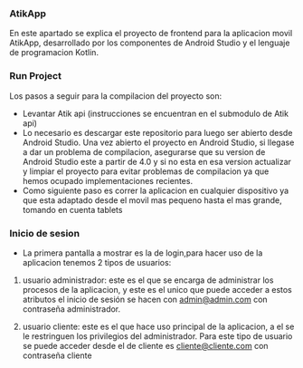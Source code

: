 ### AtikApp

En este apartado se explica el proyecto de frontend para la aplicacion movil AtikApp, desarrollado por los componentes de Android Studio
y el lenguaje de programacion Kotlin.

### Run Project

Los pasos a seguir para la compilacion del proyecto son:
- Levantar Atik api (instrucciones se encuentran en el submodulo de Atik api)
- Lo necesario es descargar este repositorio para luego ser abierto desde Android Studio. Una vez abierto el proyecto en Android Studio, si llegase
a dar un problema de compilacion, asegurarse  que su version de Android Studio este a partir de 4.0 y si no esta en esa version actualizar y
limpiar el proyecto para evitar problemas de compilacion ya que hemos ocupado implementaciones recientes.
- Como siguiente paso es correr la aplicacion en cualquier dispositivo ya que esta adaptado desde el movil mas pequeno hasta el mas grande, tomando
en cuenta tablets

### Inicio de sesion

- La primera pantalla a mostrar es la de login,para hacer uso de la aplicacion tenemos 2 tipos de usuarios:

1. usuario administrador: este es el que se encarga de administrar los procesos de la aplicacion, y este es el unico que puede acceder a estos
atributos el inicio de sesión se hacen con admin@admin.com con contraseña administrador.

2. usuario cliente: este es el que hace uso principal de la aplicacion, a el se le restringuen los privilegios del administrador. Para este tipo
de usuario se puede acceder desde  el de cliente es cliente@cliente.com con contraseña cliente